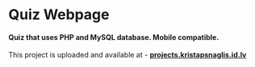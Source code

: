 # **Quiz Webpage**
               
#### Quiz that uses PHP and MySQL database. Mobile compatible.

This project is uploaded and available at - [**projects.kristapsnaglis.id.lv**](http://projects.kristapsnaglis.id.lv/index.php)
